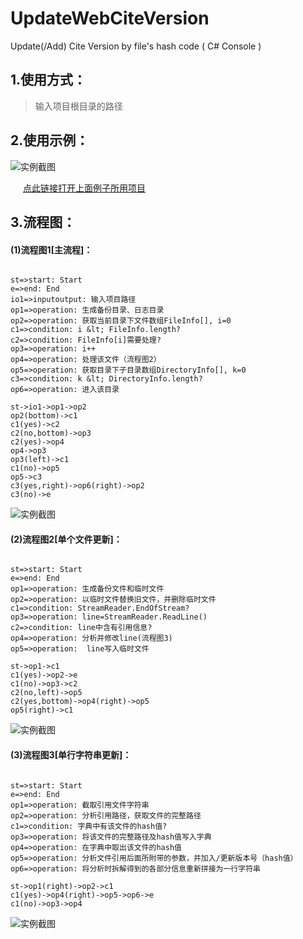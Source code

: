 # UpdateWebCiteVersion
Update(/Add) Cite Version by file's hash code ( C#  Console )

## 1.使用方式：
> 输入项目根目录的路径
## 2.使用示例：

![实例截图](https://github.com/hgx-Obsess10n/UpdateWebCiteVersion/blob/master/example/example_0.png?raw=true)

<a style="margin-left:20px;text-decoration:underline;" href="https://github.com/hgx-Obsess10n/WebSLN">点此链接打开上面例子所用项目</a>

## 3.流程图：
#### (1)流程图1[主流程]：

```flow

st=>start: Start
e=>end: End
io1=>inputoutput: 输入项目路径
op1=>operation: 生成备份目录、日志目录
op2=>operation: 获取当前目录下文件数组FileInfo[], i=0
c1=>condition: i &lt; FileInfo.length?
c2=>condition: FileInfo[i]需要处理?
op3=>operation: i++
op4=>operation: 处理该文件（流程图2）
op5=>operation: 获取目录下子目录数组DirectoryInfo[], k=0
c3=>condition: k &lt; DirectoryInfo.length?
op6=>operation: 进入该目录

st->io1->op1->op2
op2(bottom)->c1
c1(yes)->c2
c2(no,bottom)->op3
c2(yes)->op4
op4->op3
op3(left)->c1
c1(no)->op5
op5->c3
c3(yes,right)->op6(right)->op2
c3(no)->e
```
![实例截图](https://github.com/hgx-Obsess10n/UpdateWebCiteVersion/blob/master/example/flow_1.png?raw=true)
#### (2)流程图2[单个文件更新]：

```flow

st=>start: Start
e=>end: End
op1=>operation: 生成备份文件和临时文件
op2=>operation: 以临时文件替换旧文件，并删除临时文件
c1=>condition: StreamReader.EndOfStream?
op3=>operation: line=StreamReader.ReadLine()
c2=>condition: line中含有引用信息?
op4=>operation: 分析并修改line(流程图3)
op5=>operation:  line写入临时文件

st->op1->c1
c1(yes)->op2->e
c1(no)->op3->c2
c2(no,left)->op5
c2(yes,bottom)->op4(right)->op5
op5(right)->c1
```
![实例截图](https://github.com/hgx-Obsess10n/UpdateWebCiteVersion/blob/master/example/flow_2.png?raw=true)
#### (3)流程图3[单行字符串更新]：

```flow

st=>start: Start
e=>end: End
op1=>operation: 截取引用文件字符串
op2=>operation: 分析引用路径，获取文件的完整路径
c1=>condition: 字典中有该文件的hash值?
op3=>operation: 将该文件的完整路径及hash值写入字典
op4=>operation: 在字典中取出该文件的hash值
op5=>operation: 分析文件引用后面所附带的参数，并加入/更新版本号（hash值）
op6=>operation: 将分析时拆解得到的各部分信息重新拼接为一行字符串

st->op1(right)->op2->c1
c1(yes)->op4(right)->op5->op6->e
c1(no)->op3->op4
```
![实例截图](https://github.com/hgx-Obsess10n/UpdateWebCiteVersion/blob/master/example/flow_3.png?raw=true)
